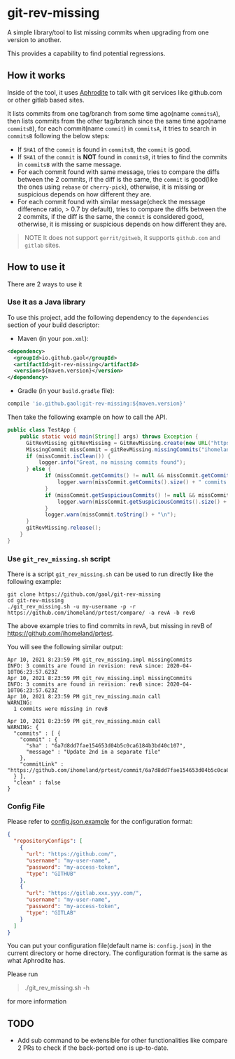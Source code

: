 # git-rev-missing

A simple library/tool to list missing commits when upgrading from one version to another.

This provides a capability to find potential regressions.

## How it works

Inside of the tool, it uses [Aphrodite](https://github.com/jboss-set/aphrodite) to talk with git services like github.com
or other gitlab based sites.

It lists commits from one tag/branch from some time ago(name `commitsA`), then lists commits from the other tag/branch
since the same time ago(name `commitsB`), for each commit(name `commit`) in `commitsA`, it tries to search in `commitsB` following
the below steps:

* If `SHA1` of the `commit` is found in `commitsB`, the `commit` is good.
* If `SHA1` of the `commit` is **NOT** found in `commitsB`, it tries to find the commits in `commitsB` with the same message.
* For each commit found with same message, tries to compare the diffs between the 2 commits, if the diff is the same,
the `commit` is good(like the ones using `rebase` or `cherry-pick`), otherwise, it is missing or suspicious depends on how different they are.
* For each commit found with similar message(check the message difference ratio, > 0.7 by default), tries to compare the diffs between the 2 commits,
if the diff is the same, the `commit` is considered good, otherwise, it is missing or suspicious depends on how different they are.

> NOTE It does not support `gerrit/gitweb`, it supports `github.com` and `gitlab` sites.

## How to use it

There are 2 ways to use it

### Use it as a Java library

To use this project, add the following dependency to the `dependencies` section of your build descriptor:

* Maven (in your `pom.xml`):

```xml
<dependency>
  <groupId>io.github.gaol</groupId>
  <artifactId>git-rev-missing</artifactId>
  <version>${maven.version}</version>
</dependency>
```

* Gradle (in your `build.gradle` file):

```groovy
compile 'io.github.gaol:git-rev-missing:${maven.version}'
```

Then take the following example on how to call the API.

```java
public class TestApp {
    public static void main(String[] args) throws Exception {
      GitRevMissing gitRevMissing = GitRevMissing.create(new URL("https://github.com"), username, access_token);
      MissingCommit missCommit = gitRevMissing.missingCommits("ihomeland", "prtest", "revA", "revB");
      if (missCommit.isClean()) {
          logger.info("Great, no missing commits found");
      } else {
            if (missCommit.getCommits() != null && missCommit.getCommits().size() > 0) {
                logger.warn(missCommit.getCommits().size() + " commits were missing in " + revB + "\n");
            }
            if (missCommit.getSuspiciousCommits() != null && missCommit.getSuspiciousCommits().size() > 0) {
                logger.warn(missCommit.getSuspiciousCommits().size() + " commits were suspicious in " + revB + "\n");
            }
            logger.warn(missCommit.toString() + "\n");
      }
      gitRevMissing.release();
    }
}
```

### Use `git_rev_missing.sh` script

There is a script `git_rev_missing.sh` can be used to run directly like the following example: 

```shell script
git clone https://github.com/gaol/git-rev-missing
cd git-rev-missing
./git_rev_missing.sh -u my-username -p -r https://github.com/ihomeland/prtest/compare/ -a revA -b revB
```

The above example tries to find commits in revA, but missing in revB of https://github.com/ihomeland/prtest.

You will see the following similar output:

```shell script
Apr 10, 2021 8:23:59 PM git_rev_missing.impl missingCommits
INFO: 3 commits are found in revision: revA since: 2020-04-10T06:23:57.623Z
Apr 10, 2021 8:23:59 PM git_rev_missing.impl missingCommits
INFO: 3 commits are found in revision: revB since: 2020-04-10T06:23:57.623Z
Apr 10, 2021 8:23:59 PM git_rev_missing.main call
WARNING: 
  1 commits were missing in revB

Apr 10, 2021 8:23:59 PM git_rev_missing.main call
WARNING: {
  "commits" : [ {
    "commit" : {
      "sha" : "6a7d8dd7fae154653d04b5c0ca6184b3bd40c107",
      "message" : "Update 2nd in a separate file"
    },
    "commitLink" : "https://github.com/ihomeland/prtest/commit/6a7d8dd7fae154653d04b5c0ca6184b3bd40c107"
  } ],
  "clean" : false
}
```

### Config File

Please refer to [config.json.example](./config.json.example) for the configuration format:
```json
{
  "repositoryConfigs": [
    {
      "url": "https://github.com/",
      "username": "my-user-name",
      "password": "my-access-token",
      "type": "GITHUB"
    },
    {
      "url": "https://gitlab.xxx.yyy.com/",
      "username": "my-user-name",
      "password": "my-access-token",
      "type": "GITLAB"
    }
  ]
}
```

You can put your configuration file(default name is: `config.json`) in the current directory or home directory.
The configuration format is the same as what Aphrodite has.

Please run

> ./git_rev_missing.sh -h

for more information


## TODO
* Add sub command to be extensible for other functionalities like compare 2 PRs to check if the back-ported one is up-to-date.

